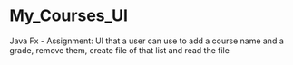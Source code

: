 # My_Courses_UI
Java Fx - Assignment: UI that a user can use to add a course name and a grade, remove them, create file of that list and read the file
